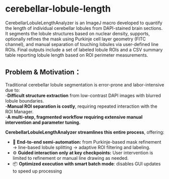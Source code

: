 # cerebellar-lobule-length
CerebellarLobuleLengthAnalyzer is an ImageJ macro developed to quantify the length of individual cerebellar lobules from DAPI-stained brain sections.  It segments the lobule structures based on nuclear density, supports, optionally refines the mask using Purkinje cell layer geometry (FITC channel), and manual separation of touching lobules via user-defined line ROIs.  Final outputs include a set of labeled lobule ROIs and a CSV summary table reporting lobule length based on ROI perimeter measurements.
## Problem & Motivation：
Traditional cerebellar lobule segmentation is error-prone and labor-intensive due to:  
-**Difficult structure extraction** from low-contrast DAPI images with blurred lobule boundaries.  
-**Manual ROI separation is costly**, requiring repeated interaction with the ROI Manager.    
-**A multi-step, fragmented workflow requiring extensive manual intervention and parameter tuning.**  

**CerebellarLobuleLengthAnalyzer streamlines this entire process**, offering:  
- 🧠 **End-to-end semi-automation:** from Purkinje-based mask refinement → line-based lobule splitting → adaptive ROI filtering and     labeling.  
- ⚙️ **Guided interaction only at key checkpoints:** User intervention is limited to refinement or manual line drawing as needed.  
- 📦 **Optimized execution with smart batch mode**: disables GUI updates to speed up processing






